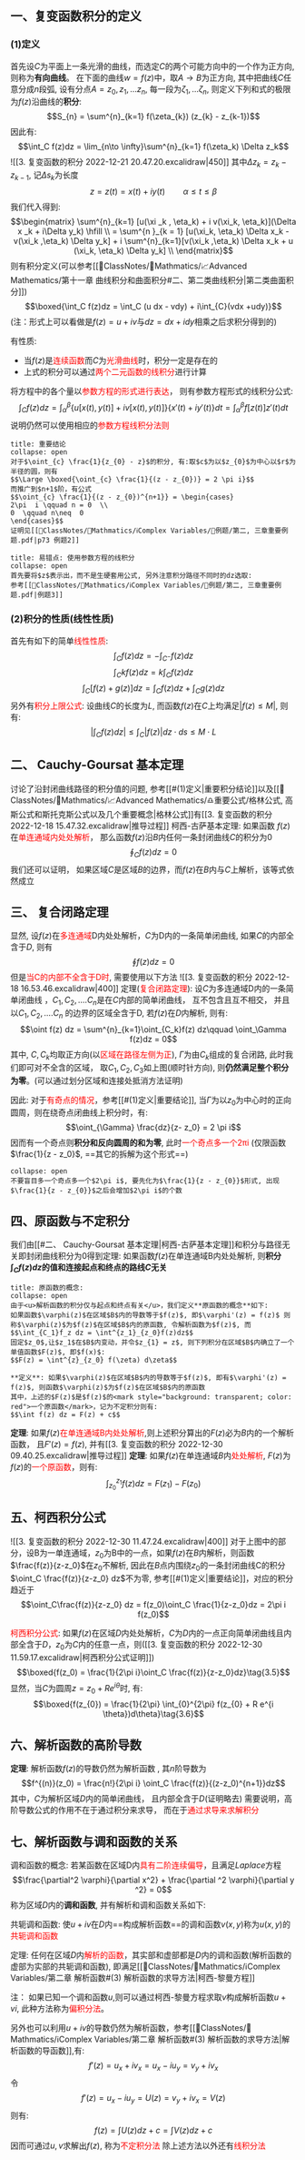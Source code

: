 ## 一、复变函数积分的定义
### (1)定义
首先设$C$为平面上一条光滑的曲线，而选定$C$的两个可能方向中的一个作为正方向, 则称为**有向曲线**。
在下面的曲线$w = f(z)$中，取$A\rightarrow B$为正方向, 其中把曲线$C$任意分成$n$段弧, 设有分点$A = z_{0}, z_{1}, \dots z_{n}$, 每一段为$\zeta_{1}, \dots \zeta_{n}$, 则定义下列和式的极限为$f(z)$沿曲线的**积分**:
$$S_{n}  = \sum^{n}_{k=1} f(\zeta_{k}) (z_{k} - z_{k-1})$$
因此有:
$$\int_C f(z)dz = \lim_{n\to \infty}\sum^{n}_{k=1} f(\zeta_k) \Delta z_k$$
![[3. 复变函数的积分 2022-12-21 20.47.20.excalidraw|450]]
其中$\Delta z_k = z_k -z_{k-1}$, 记$\Delta s_k$为长度
$$z = z(t) =  x(t) + iy(t) \qquad \alpha \leq t \leq \beta$$
我们代入得到:
$$\begin{matrix}
\sum^{n}_{k=1} [u(\xi _k , \eta_k) + i v(\xi_k, \eta_k)](\Delta x _k + i\Delta y_k) \hfill \\
 = \sum^{n }_{k = 1} [u(\xi_k, \eta_k) \Delta x_k - v(\xi_k ,\eta_k) \Delta y_k] +  i \sum^{n}_{k=1}[v(\xi_k ,\eta_k) \Delta x_k  + u (\xi_k, \eta_k) \Delta y_k] \\ 
\end{matrix}$$
则有积分定义(可以参考[[📘ClassNotes/📐Mathmatics/📈Advanced Mathematics/第十一章 曲线积分和曲面积分#二、第二类曲线积分|第二类曲面积分]]) 
$$\boxed{\int_C f(z)dz = \int_C (u dx - vdy) + i\int_{C}(vdx +udy)}$$
(注：形式上可以看做是$f(z) = u+iv$与$dz = dx + idy$相乘之后求积分得到的)

有性质: 
- 当$f(z)$是<mark style="background: transparent; color: red">连续函数</mark>而$C$为<mark style="background: transparent; color: red">光滑曲线</mark>时，积分一定是存在的
- 上式的积分可以通过<mark style="background: transparent; color: red">两个二元函数的线积分</mark>进行计算

将方程中的各个量以<mark style="background: transparent; color: red">参数方程的形式进行表达</mark>， 则有参数方程形式的线积分公式:
$$\int_C f(z) dz = \int^{\beta}_{\alpha }\{u[x(t) , y(t)] + iv[x(t), 
y(t)]\} \{x'(t) + iy'(t)\}dt = \int^{\beta}_{\alpha} f[z(t)]z'(t) dt$$
说明仍然可以使用相应的<mark style="background: transparent; color: red">参数方程线积分法则</mark>
`````ad-caution
title: 重要结论
collapse: open
对于$\oint_{c} \frac{1}{z_{0} - z}$的积分, 有:取$c$为以$z_{0}$为中心以$r$为半径的圆，则有
$$\Large \boxed{\oint_{c} \frac{1}{(z - z_{0})} = 2 \pi i}$$
而推广到$n+1$阶，有公式
$$\oint_{c} \frac{1}{(z - z_{0})^{n+1}} = \begin{cases}
2\pi  i \qquad n = 0  \\
0  \qquad n\neq  0
\end{cases}$$
证明见[[📘ClassNotes/📐Mathmatics/ℹ️Complex Variables/📝例题/第二, 三章重要例题.pdf|p73 例题2]]
`````

`````ad-important 
title: 易错点: 使用参数方程的线积分
collapse: open
首先要将$z$表示出，而不是生硬套用公式, 另外注意积分路径不同时的dz选取:
参考[[📘ClassNotes/📐Mathmatics/ℹ️Complex Variables/📝例题/第二, 三章重要例题.pdf|例题3]]
`````
### (2)积分的性质(线性性质)
首先有如下的简单<mark style="background: transparent; color: red">线性性质</mark>: 
$$\int_{C} f(z)dz = - \int_{C^{-}} f(z) dz$$
$$\int_C kf(z)dz  = k \int_C f(z)dz$$
$$\int_C [f(z)+ g(z)]dz  = \int_C f(z)dz  +  \int_C g(z)dz$$
另外有<mark style="background: transparent; color: red">积分上限公式</mark>: 设曲线$C$的长度为$L$, 而函数$f(z)$在$C$上均满足$|f(z)\leq  M|$, 则有:
$$\left|\int_{C} f(z) dz \right| \leq \int_{C} \left|f(z) \right|dz \cdot ds \leq M \cdot  L$$
## 二、 Cauchy-Goursat 基本定理 
讨论了沿封闭曲线路径的积分值的问题, 参考[[#(1)定义|重要积分结论]]以及[[📘ClassNotes/📐Mathmatics/📈Advanced Mathematics/♎重要公式/格林公式, 高斯公式和斯托克斯公式以及几个重要概念|格林公式]]有[[3. 复变函数的积分 2022-12-18 15.47.32.excalidraw|推导过程]]
柯西-古萨基本定理: 如果函数 $f(z)$在<mark style="background: transparent; color: red">单连通域内处处解析</mark>， 那么函数$f(z)$沿$B$内任何一条封闭曲线$C$的积分为0
$$\oint_C f(z)dz = 0$$
我们还可以证明， 如果区域$C$是区域$B$的边界，而$f(z)$在$B$内与$C$上解析，该等式依然成立

## 三、 复合闭路定理
显然, 设$f(z)$在<mark style="background: transparent; color: red">多连通域</mark>D内处处解析，$C$为D内的一条简单闭曲线, 如果$C$的内部全含于$D$, 则有
$$\oint f(z) dz =  0$$
但是<mark style="background: transparent; color: red">当C的内部不全含于D时</mark>, 需要使用以下方法
![[3. 复变函数的积分 2022-12-18 16.53.46.excalidraw|400]]
定理(<mark style="background: transparent; color: red">复合闭路定理</mark>): 设$C$为多连通域D内的一条简单闭曲线 ，$C_1, C_2,....C_n$是在$C$内部的简单闭曲线， 互不包含且互不相交， 并且以$C_1, C_2,....C_n$ 的边界的区域全含于D, 若$f(z)$在$D$内解析, 则有: 
$$\oint f(z) dz = \sum^{n}_{k=1}\oint_{C_k}f(z) dz\qquad  \oint_\Gamma f(z)dz  = 0$$
其中, $C,C_k$均取正方向(以<mark style="background: transparent; color: red">区域在路径左侧为正</mark>),  $\Gamma$为由$C_k$组成的复合闭路, 此时我们即可对不全含的区域， 取$C_{1},C_{2}, C_{3}$如上图(顺时针方向), 则**仍然满足整个积分为零**。(可以通过划分区域和连接处抵消方法证明)

因此: 对于<mark style="background: transparent; color: red">有奇点的情况</mark>，参考[[#(1)定义|重要结论]], 当$\Gamma$为以$z_0$为中心时的正向圆周，则在绕奇点闭曲线上积分时，有: 
$$\oint_{\Gamma} \frac{dz}{z- z_0} = 2 \pi i$$
因而有一个奇点则**积分和反向圆周的和为零**, 此时<mark style="background: transparent; color: red">一个奇点多一个2πi</mark> (仅限函数$\frac{1}{z - z_0}$, ==其它的拆解为这个形式==)
`````ad-caution 
collapse: open
不要盲目多一个奇点多一个$2\pi i$, 要先化为$\frac{1}{z - z_{0}}$形式, 出现$\frac{1}{z - z_{0}}$之后会增加$2\pi i$的个数
`````

## 四、原函数与不定积分
我们由[[#二、 Cauchy-Goursat 基本定理|柯西-古萨基本定理]]和积分与路径无关即封闭曲线积分为0得到定理: 如果函数$f(z)$在单连通域B内处处解析, 则**积分$\int_C f(z) dz$的值和连接起点和终点的路线$C$无关**

`````ad-check
title: 原函数的概念: 
collapse: open
由于<u>解析函数的积分仅与起点和终点有关</u>，我们定义**原函数的概念**如下:
如果函数$\varphi(z)$在区域$B$内的导数等于$f(z)$, 即$\varphi'(z) = f(z)$ 则称$\varphi(z)$为$f(z)$在区域$B$内的原函数, 令解析函数为$f(z)$, 而
$$\int_{C_1}f_z dz = \int^{z_1}_{z_0}f(z)dz$$
固定$z_0$,让$z_1$在$B$内变动，并令$z_{1} = z$, 则下列积分在区域$B$内确立了一个单值函数$F(z)$, 即$f(x)$:
$$F(z) = \int^{z}_{z_0} f(\zeta) d\zeta$$

**定义**: 如果$\varphi(z)$在区域$B$内的导数等于$f(z)$, 即有$\varphi'(z) = f(z)$, 则函数$\varphi(z)$为$f(z)$在区域$B$内的原函数
其中，上述的$F(z)$是$f(z)$的<mark style="background: transparent; color: red">一个原函数</mark>，记为不定积分则有:
$$\int f(z) dz = F(z) + c$$
`````
**定理**: 如果$f(z)$<mark style="background: transparent; color: red">在单连通域B内处处解析</mark>,则上述积分算出的$F(z)$必为$B$内的一个解析函数， 且$F'(z) = f(z)$, 并有[[3. 复变函数的积分 2022-12-30 09.40.25.excalidraw|推导过程]]
**定理**: 如果$f(z)$在单连通域$B$内<mark style="background: transparent; color: red">处处解析</mark>, $F(z)$为$f(z)$的<mark style="background: transparent; color: red">一个原函数</mark>，则有: 
$$\int^{z_{1}}_{z_{0}}f(z) dz = F(z_{1}) - F(z_{0})$$

## 五、柯西积分公式
![[3. 复变函数的积分 2022-12-30 11.47.24.excalidraw|400]]
对于上图中的部分，设B为一单连通域，$z_0$为B中的一点，如果$f(z)$在$B$内解析，则函数$\frac{f(z)}{z-z_0}$在$z_0$不解析, 因此在$B$点内围绕$z_0$的一条封闭曲线C的积分$\oint_C \frac{f(z)}{z-z_0} dz$不为零, 参考[[#(1)定义|重要结论]]，对应的积分趋近于
$$\oint_C\frac{f(z)}{z-z_0} dz = f(z_0)\oint_C \frac{1}{z-z_0}dz = 2\pi i f(z_0)$$

<mark style="background: transparent; color: red">柯西积分公式</mark>: 如果$f(z)$在区域$D$内处处解析，$C$为$D$内的一点正向简单闭曲线且内部全含于$D$，$z_0$为$C$内的任意一点，则([[3. 复变函数的积分 2022-12-30 11.59.17.excalidraw|柯西积分公式证明]])
$$\boxed{f(z_0) = \frac{1}{2\pi i}\oint_C \frac{f(z)}{z-z_0}dz}\tag{3.5}$$
显然，当$C$为圆周$z = z_{0} + R e^{i\theta}$时, 有:
$$\boxed{f(z_{0}) = \frac{1}{2\pi} \int_{0}^{2\pi} f(z_{0} + R e^{i \theta})d\theta}\tag{3.6}$$
## 六、解析函数的高阶导数
**定理**: 解析函数$f(z)$的导数仍然为解析函数 , 其$n$阶导数为
$$f^{(n)}(z_0) = \frac{n!}{2\pi i} \oint_C \frac{f(z)}{(z-z_0)^{n+1}}dz$$
其中，$C$为解析区域$D$内的简单闭曲线， 且内部全含于$D$(证明略去)
需要说明，高阶导数公式的作用不在于通过积分来求导， 而在于<mark style="background: transparent; color: red">通过求导来求解积分</mark>

## 七、解析函数与调和函数的关系
调和函数的概念: 若某函数在区域D内<mark style="background: transparent; color: red">具有二阶连续偏导</mark>，且满足$Laplace$方程
$$\frac{\partial^2 \varphi}{\partial x^2} + \frac{\partial ^2 \varphi}{\partial y ^2} = 0$$
称为区域$D$内的**调和函数**, 并有解析和调和函数关系如下:

共轭调和函数: 使$u + iv$在$D$内==构成解析函数==的调和函数$v(x,y)$称为$u(x,y)$的<mark style="background: transparent; color: red">共轭调和函数</mark>

定理: 任何在区域$D$内<mark style="background: transparent; color: red">解析的函数</mark>，其实部和虚部都是$D$内的调和函数(解析函数的虚部为实部的共轭调和函数), 即满足[[📘ClassNotes/📐Mathmatics/ℹ️Complex Variables/第二章 解析函数#(3) 解析函数的求导方法|柯西-黎曼方程]]

注： 如果已知一个调和函数$u$,则可以通过柯西-黎曼方程求取$v$构成解析函数$u+ vi$, 此种方法称为<mark style="background: transparent; color: red">偏积分法</mark>。

另外也可以利用$u + iv$的导数仍然为解析函数，参考[[📘ClassNotes/📐Mathmatics/ℹ️Complex Variables/第二章 解析函数#(3) 解析函数的求导方法|解析函数的导函数]],有:
$$f'(z) = u_{x} + i v_{x} = u_{x} - i u_{y} = v_{y} + i v_{x}$$
令
$$f'(z) = u_{x} - i u_{y} = U(z) = v_{y} + i v_{x} = V(z)$$
则有:
$$f(z) = \int U(z) dz + c = \int V(z) dz + c$$
因而可通过$u,v$求解出$f(z)$, 称为<mark style="background: transparent; color: red">不定积分法</mark>
除上述方法以外还有<mark style="background: transparent; color: red">线积分法</mark>

